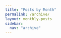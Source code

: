 ```yaml
---
title: "Posts by Month"
permalink: /archive/
layout: monthly-posts
sidebar:
  nav: "archive"
---
```

